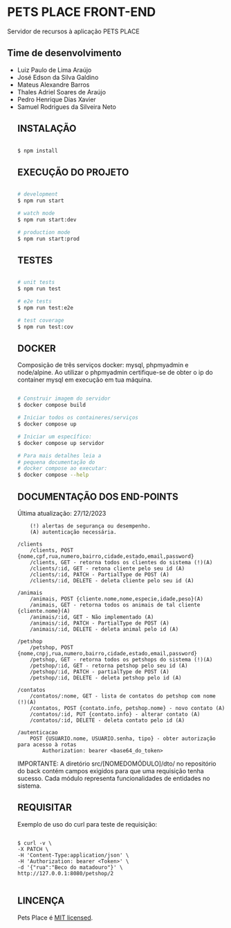 # PETS PLACE FRONT-END

Servidor de recursos à aplicação PETS PLACE

## Time de desenvolvimento

<ul>
    <li> Luiz Paulo de Lima Araújo </li>
    <li> José Edson da Silva Galdino </li>
    <li> Mateus Alexandre Barros </li>
    <li> Thales Adriel Soares de Araújo </li>
    <li> Pedro Henrique Dias Xavier </li>
    <li> Samuel Rodrigues da Silveira Neto </li>
</u>

## INSTALAÇÃO

```bash

$ npm install

```

## EXECUÇÃO DO PROJETO

```bash

# development
$ npm run start

# watch mode
$ npm run start:dev

# production mode
$ npm run start:prod

```

## TESTES

```bash

# unit tests
$ npm run test

# e2e tests
$ npm run test:e2e

# test coverage
$ npm run test:cov

```

## DOCKER

Composição de três serviços docker: mysql, phpmyadmin e node/alpine.
Ao utilizar o phpmyadmin certifique-se de obter o
ip do container mysql em execução em tua máquina.

```bash

# Construir imagem do servidor
$ docker compose build

# Iniciar todos os containeres/serviços
$ docker compose up

# Iniciar um específico:
$ docker compose up servidor

# Para mais detalhes leia a
# pequena documentação do
# docker compose ao executar:
$ docker compose --help

```

## DOCUMENTAÇÃO DOS END-POINTS
Última atualização: 27/12/2023

``` Informações únicas para cada usuário: nome, cpf, email
    (!) alertas de segurança ou desempenho.
    (A) autenticação necessária.

/clients
    /clients, POST {nome,cpf,rua,numero,bairro,cidade,estado,email,password}
    /clients, GET - retorna todos os clientes do sistema (!)(A)
    /clients/:id, GET - retona cliente pelo seu id (A)
    /clients/:id, PATCH - PartialType de POST (A)
    /clients/:id, DELETE - deleta cliente pelo seu id (A)

/animais
    /animais, POST {cliente.nome,nome,especie,idade,peso}(A)
    /animais, GET - retorna todos os animais de tal cliente {cliente.nome}(A)
    /animais/:id, GET - Não implementado (A)
    /animais/:id, PATCH - PartialType de POST (A)
    /animais/:id, DELETE - deleta animal pelo id (A)

/petshop
    /petshop, POST {nome,cnpj,rua,numero,bairro,cidade,estado,email,password}
    /petshop, GET - retorna todos os petshops do sistema (!)(A)
    /petshop/:id, GET - retorna petshop pelo seu id (A)
    /petshop/:id, PATCH - partialType de POST (A)
    /petshop/:id, DELETE - deleta petshop pelo id (A)

/contatos
    /contatos/:nome, GET - lista de contatos do petshop com nome (!)(A)
    /contatos, POST {contato.info, petshop.nome} - novo contato (A)
    /contatos/:id, PUT {contato.info} - alterar contato (A)
    /contatos/:id, DELETE - deleta contato pelo id (A)

/autenticacao
    POST {USUARIO.nome, USUARIO.senha, tipo} - obter autorização para acesso à rotas
        Authorization: bearer <base64_do_token>

```

IMPORTANTE: A diretório src/[NOMEDOMÓDULO]/dto/ no repositório
do back contém campos exigidos para que uma requisição tenha sucesso.
Cada módulo representa funcionalidades de entidades no sistema.

## REQUISITAR

Exemplo de uso do curl para teste de requisição:

```

$ curl -v \
-X PATCH \
-H 'Content-Type:application/json' \
-H 'Authorization: bearer <Token>' \
-d '{"rua":"Beco do matadouro"}' \
http://127.0.0.1:8080/petshop/2


```

## LINCENÇA

  Pets Place é [MIT licensed](https://github.com/nestjs/nest/blob/master/LICENSE).

